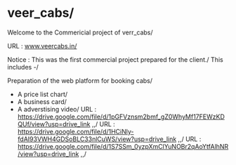 # veer_cabs/
Welcome to the Commericial project of verr_cabs/

URL : www.veercabs.in/

Notice : This was the first commercial project prepared for the client./
This includes -/

Preparation of the web platform for booking cabs/
* A price list chart/
* A business card/
* A adverstising video/
URL : https://drive.google.com/file/d/1pGFVznsm2bmf_gZ0WhyMf17FEWzKDQUf/view?usp=drive_link ,,/
URL : https://drive.google.com/file/d/1HCiNly-fdAI93VWH4GDSoBLC33nlCuWS/view?usp=drive_link ,,/
URL : https://drive.google.com/file/d/1S7SSm_0yzpXmClYuNOBr2qAoYtfAlhNR/view?usp=drive_link ,,/
